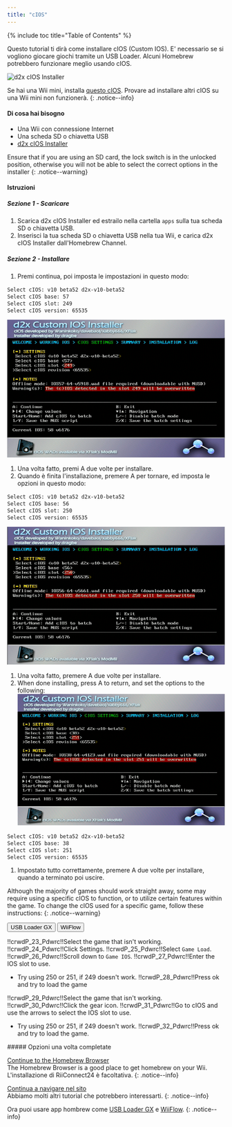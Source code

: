 ```yaml
---
title: "cIOS"
---
```


{% include toc title="Table of Contents" %}

Questo tutorial ti dirà come installare cIOS (Custom IOS). E' necessario se si vogliono giocare giochi tramite un USB Loader. Alcuni Homebrew potrebbero funzionare meglio usando cIOS.

![d2x cIOS Installer](/images/cios/cIOS.png)

Se hai una Wii mini, installa [questo cIOS](cios-mini). Provare ad installare altri cIOS su una Wii mini non funzionerà.
{: .notice--info}

#### Di cosa hai bisogno

* Una Wii con connessione Internet
* Una scheda SD o chiavetta USB
* [d2x cIOS Installer](/assets/files/d2x-cIOS-Installer-Wii.zip)

Ensure that if you are using an SD card, the lock switch is in the unlocked position, otherwise you will not be able to select the correct options in the installer
{: .notice--warning}

#### Istruzioni

##### Sezione 1 - Scaricare

1. Scarica d2x cIOS Installer ed estrailo nella cartella `apps` sulla tua scheda SD o chiavetta USB.
1. Inserisci la tua scheda SD o chiavetta USB nella tua Wii, e carica d2x cIOS Installer dall'Homebrew Channel.

##### Sezione 2 - Installare

1. Premi continua, poi imposta le impostazioni in questo modo:
```
Select cIOS: v10 beta52 d2x-v10-beta52
Select cIOS base: 57
Select cIOS slot: 249
Select cIOS version: 65535
```
![Install cIOS 249](/images/cios/Install249.png)
1. Una volta fatto, premi A due volte per installare.
1. Quando è finita l'installazione, premere A per tornare, ed imposta le opzioni in questo modo:
```
Select cIOS: v10 beta52 d2x-v10-beta52
Select cIOS base: 56
Select cIOS slot: 250
Select cIOS version: 65535
```
![Install cIOS 250](/images/cios/Install250.png)
1. Una volta fatto, premere A due volte per installare.
1. When done installing, press A to return, and set the options to the following: ![Install cIOS 251](/images/cios/Install251.png)
```
Select cIOS: v10 beta52 d2x-v10-beta52
Select cIOS base: 38
Select cIOS slot: 251
Select cIOS version: 65535
```
1. Impostato tutto correttamente, premere A due volte per installare, quando a terminato poi uscire.

Although the majority of games should work straight away, some may require using a specific cIOS to function, or to utilize certain features within the game. To change the cIOS used for a specific game, follow these instructions:
{: .notice--warning}

<button class="tablinks btn btn--large btn--primary" id="defaultOpen" onclick="openTab(event, 'usbloadergx')">USB Loader GX</button>
<button class="tablinks btn btn--large btn--info" onclick="openTab(event, 'wiiflow')">WiiFlow</button>

<div id="usbloadergx" class="blanktabcontent">
  <p spaces-before="0">
    !!crwdP_23_Pdwrc!!Select the game that isn't working. !!crwdP_24_Pdwrc!!Click Settings. !!crwdP_25_Pdwrc!!Select <code>Game Load</code>. !!crwdP_26_Pdwrc!!Scroll down to <code>Game IOS</code>. !!crwdP_27_Pdwrc!!Enter the IOS slot to use.
  </p>
  
  <ul>
    <li>
      Try using 250 or 251, if 249 doesn't work. !!crwdP_28_Pdwrc!!Press ok and try to load the game
    </li>
  </ul>
</div>

<div id="wiiflow" class="blanktabcontent">
  <p spaces-before="0">
    !!crwdP_29_Pdwrc!!Select the game that isn't working. !!crwdP_30_Pdwrc!!Click the gear icon. !!crwdP_31_Pdwrc!!Go to cIOS and use the arrows to select the IOS slot to use.
  </p>
  
  <ul>
    <li>
      Try using 250 or 251, if 249 doesn't work. !!crwdP_32_Pdwrc!!Press ok and try to load the game.
    </li>
  </ul>
</div>
##### Opzioni una volta completate

[Continue to the Homebrew Browser](hbb)<br> The Homebrew Browser is a good place to get homebrew on your Wii. L'installazione di RiiConnect24 è facoltativa.
{: .notice--info}

[Continua a navigare nel sito](site-navigation)<br> Abbiamo molti altri tutorial che potrebbero interessarti.
{: .notice--info}

Ora puoi usare app hombrew come [USB Loader GX](usbloadergx) e [WiiFlow](wiiflow).
{: .notice--info}

<script>
    let tabcontent = document.getElementsByClassName("blanktabcontent");
    let tablinks = document.getElementsByClassName("tablinks");!!crwd_CB_10_BC_dwrc!!</script>

